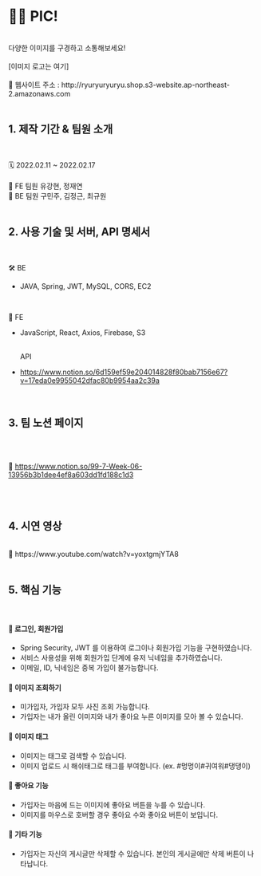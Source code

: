 # 🤳🏻 PIC!

</br>
다양한 이미지를 구경하고 소통해보세요!
</br>
</br>
[이미지 로고는 여기]
</br>
</br>
🔗 웹사이트 주소 : http://ryuryuryuryu.shop.s3-website.ap-northeast-2.amazonaws.com
</br>
</br>

## 1. 제작 기간 & 팀원 소개

</br>

🗓 2022.02.11 ~ 2022.02.17
</br>
</br>
👥 FE 팀원
유강현, 정재연
</br>
👥 BE 팀원
구민주, 김정근, 최규원
</br>
</br>

## 2. 사용 기술 및 서버, API 명세서

</br>

🛠 BE

- JAVA, Spring, JWT, MySQL, CORS, EC2

</br>

🎨 FE

- JavaScript, React, Axios, Firebase, S3
  </br>
  </br>
 
 
  API
- https://www.notion.so/6d159ef59e204014828f80bab7156e67?v=17eda0e9955042dfac80b9954aa2c39a

  </br>

## 3. 팀 노션 페이지

</br>
</br>

🔗 https://www.notion.so/99-7-Week-06-13956b3b1dee4ef8a603dd1fd188c1d3


</br>
</br>

## 4. 시연 영상

</br>
🔗 https://www.youtube.com/watch?v=yoxtgmjYTA8
</br>
</br>


## 5. 핵심 기능

</br>

#### 🔐 로그인, 회원가입

- Spring Security, JWT 를 이용하여 로그이나 회원가입 기능을 구현하였습니다.
- 서비스 사용성을 위해 회원가입 단계에 유저 닉네임을 추가하였습니다.
- 이메일, ID, 닉네임은 중복 가입이 불가능합니다.

#### 👀 이미지 조회하기

- 미가입자, 가입자 모두 사진 조회 가능합니다.
- 가입자는 내가 올린 이미지와 내가 좋아요 누른 이미지를 모아 볼 수 있습니다.

#### 🔖 이미지 태그

- 이미지는 태그로 검색할 수 있습니다.
- 이미지 업로드 시 해쉬태그로 태그를 부여합니다. (ex. #멍멍이#귀여워#댕댕이)

#### 💓 좋아요 기능

- 가입자는 마음에 드는 이미지에 좋아요 버튼을 누를 수 있습니다.
- 이미지를 마우스로 호버할 경우 좋아요 수와 좋아요 버튼이 보입니다.

#### 🎸 기타 기능

- 가입자는 자신의 게시글만 삭제할 수 있습니다. 본인의 게시글에만 삭제 버튼이 나타납니다.
